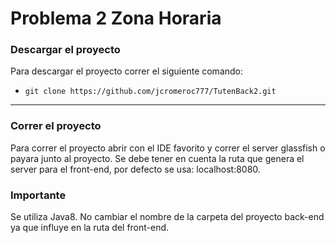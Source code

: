 # Problema 2 Zona Horaria

### Descargar el proyecto

Para descargar el proyecto correr el siguiente comando:

* ```git clone https://github.com/jcromeroc777/TutenBack2.git```

---

### Correr el proyecto

Para correr el proyecto abrir con el IDE favorito y correr el server glassfish o payara junto al proyecto.
Se debe tener en cuenta la ruta que genera el server para el front-end, por defecto se usa: localhost:8080.

### Importante
Se utiliza Java8. No cambiar el nombre de la carpeta del proyecto back-end ya que influye en la ruta del front-end.
